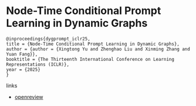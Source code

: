 # Node-Time Conditional Prompt Learning in Dynamic Graphs

```
@inproceedings{dygprompt_iclr25,
title = {Node-Time Conditional Prompt Learning in Dynamic Graphs},
author = {author = {Xingtong Yu and Zhenghao Liu and Xinming Zhang and Yuan Fang}},
booktitle = {The Thirteenth International Conference on Learning Representations (ICLR)},
year = {2025}
}
```

links
- [openreview](https://openreview.net/forum?id=kVlfYvIqaK)
